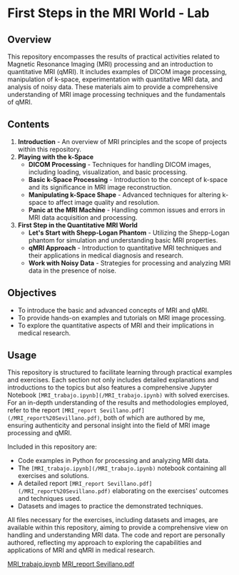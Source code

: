 # First Steps in the MRI World - Lab

## Overview

This repository encompasses the results of practical activities related to Magnetic Resonance Imaging (MRI) processing and an introduction to quantitative MRI (qMRI). It includes examples of DICOM image processing, manipulation of k-space, experimentation with quantitative MRI data, and analysis of noisy data. These materials aim to provide a comprehensive understanding of MRI image processing techniques and the fundamentals of qMRI.

## Contents

1. **Introduction** - An overview of MRI principles and the scope of projects within this repository.
2. **Playing with the k-Space**
   - **DICOM Processing** - Techniques for handling DICOM images, including loading, visualization, and basic processing.
   - **Basic k-Space Processing** - Introduction to the concept of k-space and its significance in MRI image reconstruction.
   - **Manipulating k-Space Shape** - Advanced techniques for altering k-space to affect image quality and resolution.
   - **Panic at the MRI Machine** - Handling common issues and errors in MRI data acquisition and processing.
3. **First Step in the Quantitative MRI World**
   - **Let's Start with Shepp-Logan Phantom** - Utilizing the Shepp-Logan phantom for simulation and understanding basic MRI properties.
   - **qMRI Approach** - Introduction to quantitative MRI techniques and their applications in medical diagnosis and research.
   - **Work with Noisy Data** - Strategies for processing and analyzing MRI data in the presence of noise.

## Objectives

- To introduce the basic and advanced concepts of MRI and qMRI.
- To provide hands-on examples and tutorials on MRI image processing.
- To explore the quantitative aspects of MRI and their implications in medical research.

## Usage

This repository is structured to facilitate learning through practical examples and exercises. Each section not only includes detailed explanations and introductions to the topics but also features a comprehensive Jupyter Notebook `[MRI_trabajo.ipynb](/MRI_trabajo.ipynb)` with solved exercises. For an in-depth understanding of the results and methodologies employed, refer to the report `[MRI_report Sevillano.pdf](/MRI_report%20Sevillano.pdf)`, both of which are authored by me, ensuring authenticity and personal insight into the field of MRI image processing and qMRI.

Included in this repository are:
- Code examples in Python for processing and analyzing MRI data.
- The `[MRI_trabajo.ipynb](/MRI_trabajo.ipynb)` notebook containing all exercises and solutions.
- A detailed report `[MRI_report Sevillano.pdf](/MRI_report%20Sevillano.pdf)` elaborating on the exercises' outcomes and techniques used.
- Datasets and images to practice the demonstrated techniques.

All files necessary for the exercises, including datasets and images, are available within this repository, aiming to provide a comprehensive view on handling and understanding MRI data. The code and report are personally authored, reflecting my approach to exploring the capabilities and applications of MRI and qMRI in medical research.

[MRI_trabajo.ipynb](MRI_trabajo.ipynb)
[MRI_report Sevillano.pdf](MRI_report%20Sevillano.pdf)

